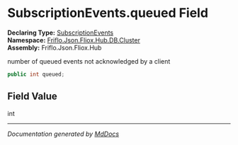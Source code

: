 ﻿<!--  
  <auto-generated>   
    The contents of this file were generated by a tool.  
    Changes to this file may be list if the file is regenerated  
  </auto-generated>   
-->

# SubscriptionEvents.queued Field

**Declaring Type:** [SubscriptionEvents](../index.md)  
**Namespace:** [Friflo.Json.Fliox.Hub.DB.Cluster](../../index.md)  
**Assembly:** Friflo.Json.Fliox.Hub

number of queued events not acknowledged by a client

```csharp
public int queued;
```

## Field Value

int

___

*Documentation generated by [MdDocs](https://github.com/ap0llo/mddocs)*
